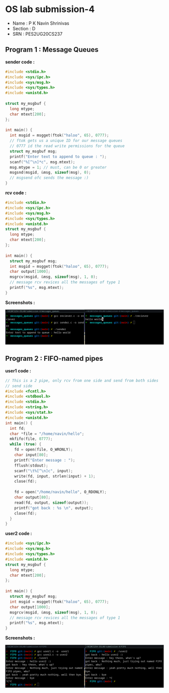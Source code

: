 # OS lab submission-4

- Name : P K Navin Shrinivas 
- Section : D 
- SRN : PES2UG20CS237

## Program 1 : Message Queues

**sender code :**

```C
#include <stdio.h>
#include <sys/ipc.h>
#include <sys/msg.h>
#include <sys/types.h>
#include <unistd.h>

struct my_msgbuf {
  long mtype;
  char mtext[200];
};

int main() {
  int msgid = msgget(ftok("haloo", 65), 0777);
  // ftok gets us a unique ID for our message queues
  // 0777 id the read write permissions for the queue
  struct my_msgbuf msg;
  printf("Enter text to append to queue : ");
  scanf("%[^\n]*c", msg.mtext);
  msg.mtype = 1; // must, can be 0 or greater
  msgsnd(msgid, &msg, sizeof(msg), 0);
  // msgsend ofc sends the message :)
}
```
**rcv code :**

```C
#include <stdio.h>
#include <sys/ipc.h>
#include <sys/msg.h>
#include <sys/types.h>
#include <unistd.h>
struct my_msgbuf {
  long mtype;
  char mtext[200];
};

int main() {
  struct my_msgbuf msg;
  int msgid = msgget(ftok("haloo", 65), 0777);
  char output[1000];
  msgrcv(msgid, &msg, sizeof(msg), 1, 0);
  // message rcv revices all the messages of type 1
  printf("%s", msg.mtext);
}
```


**Screenshots :**

![1st](./messages_queues/1.png)


## Program 2 : FIFO-named pipes

**user1 code :**

```C
// This is a 2 pipe, only rcv from one side and send from both sides
// send side
#include <fcntl.h>
#include <stdbool.h>
#include <stdio.h>
#include <string.h>
#include <sys/stat.h>
#include <unistd.h>
int main() {
  int fd;
  char *file = "/home/navin/hello";
  mkfifo(file, 0777);
  while (true) {
    fd = open(file, O_WRONLY);
    char input[80];
    printf("Enter message : ");
    fflush(stdout);
    scanf("\t%[^\n]c", input);
    write(fd, input, strlen(input) + 1);
    close(fd);

    fd = open("/home/navin/hello", O_RDONLY);
    char output[80];
    read(fd, output, sizeof(output));
    printf("got back : %s \n", output);
    close(fd);
  }
}
```
**user2 code :**

```C
#include <sys/ipc.h>
#include <sys/msg.h>
#include <sys/types.h>
#include <unistd.h>
struct my_msgbuf {
  long mtype;
  char mtext[200];
};

int main() {
  struct my_msgbuf msg;
  int msgid = msgget(ftok("haloo", 65), 0777);
  char output[1000];
  msgrcv(msgid, &msg, sizeof(msg), 1, 0);
  // message rcv revices all the messages of type 1
  printf("%s", msg.mtext);
}
```


**Screenshots :**

![2nd](./FIFO/1.png)
